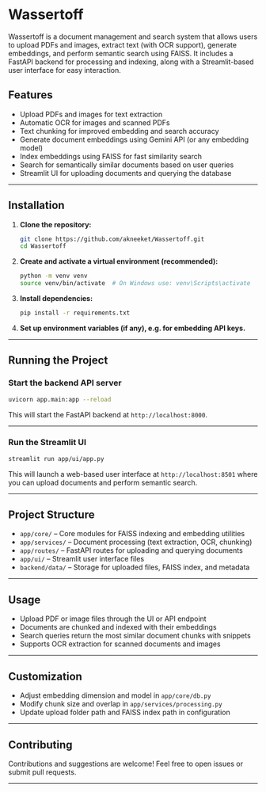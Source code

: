 


# Wassertoff

Wassertoff is a document management and search system that allows users to upload PDFs and images, extract text (with OCR support), generate embeddings, and perform semantic search using FAISS. It includes a FastAPI backend for processing and indexing, along with a Streamlit-based user interface for easy interaction.


## Features

- Upload PDFs and images for text extraction
- Automatic OCR for images and scanned PDFs
- Text chunking for improved embedding and search accuracy
- Generate document embeddings using Gemini API (or any embedding model)
- Index embeddings using FAISS for fast similarity search
- Search for semantically similar documents based on user queries
- Streamlit UI for uploading documents and querying the database

---

## Installation

1. **Clone the repository:**
   ```bash
   git clone https://github.com/akneeket/Wassertoff.git
   cd Wassertoff


2. **Create and activate a virtual environment (recommended):**

   ```bash
   python -m venv venv
   source venv/bin/activate  # On Windows use: venv\Scripts\activate
   ```

3. **Install dependencies:**

   ```bash
   pip install -r requirements.txt
   ```

4. **Set up environment variables (if any), e.g. for embedding API keys.**

---

## Running the Project

### Start the backend API server

```bash
uvicorn app.main:app --reload
```

This will start the FastAPI backend at `http://localhost:8000`.

---

### Run the Streamlit UI

```bash
streamlit run app/ui/app.py
```

This will launch a web-based user interface at `http://localhost:8501` where you can upload documents and perform semantic search.

---

## Project Structure

* `app/core/` – Core modules for FAISS indexing and embedding utilities
* `app/services/` – Document processing (text extraction, OCR, chunking)
* `app/routes/` – FastAPI routes for uploading and querying documents
* `app/ui/` – Streamlit user interface files
* `backend/data/` – Storage for uploaded files, FAISS index, and metadata

---

## Usage

* Upload PDF or image files through the UI or API endpoint
* Documents are chunked and indexed with their embeddings
* Search queries return the most similar document chunks with snippets
* Supports OCR extraction for scanned documents and images

---

## Customization

* Adjust embedding dimension and model in `app/core/db.py`
* Modify chunk size and overlap in `app/services/processing.py`
* Update upload folder path and FAISS index path in configuration

---

## Contributing

Contributions and suggestions are welcome! Feel free to open issues or submit pull requests.

---


```
